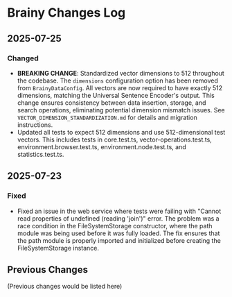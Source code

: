 # Brainy Changes Log

## 2025-07-25

### Changed

- **BREAKING CHANGE**: Standardized vector dimensions to 512 throughout the codebase. The `dimensions` configuration
  option has been removed from `BrainyDataConfig`. All vectors are now required to have exactly 512 dimensions, matching
  the Universal Sentence Encoder's output. This change ensures consistency between data insertion, storage, and search
  operations, eliminating potential dimension mismatch issues. See `VECTOR_DIMENSION_STANDARDIZATION.md` for details and
  migration instructions.
- Updated all tests to expect 512 dimensions and use 512-dimensional test vectors. This includes tests in core.test.ts,
  vector-operations.test.ts, environment.browser.test.ts, environment.node.test.ts, and statistics.test.ts.

## 2025-07-23

### Fixed

- Fixed an issue in the web service where tests were failing with "Cannot read properties of undefined (reading 'join')"
  error. The problem was a race condition in the FileSystemStorage constructor, where the path module was being used
  before it was fully loaded. The fix ensures that the path module is properly imported and initialized before creating
  the FileSystemStorage instance.

## Previous Changes

(Previous changes would be listed here)